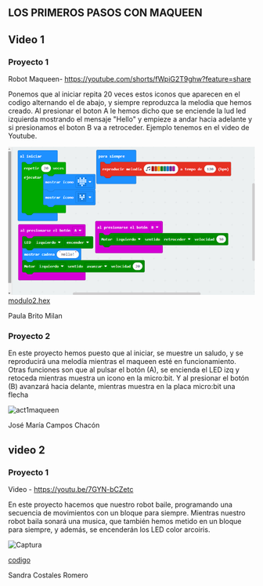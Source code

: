 ## LOS PRIMEROS PASOS CON MAQUEEN

## Video 1

### Proyecto 1

Robot Maqueen- https://youtube.com/shorts/fWpiG2T9ghw?feature=share

Ponemos que al iniciar repita 20 veces estos iconos que aparecen en el codigo alternando el de abajo, y siempre reproduzca la melodia que hemos creado. Al presionar el boton A le hemos dicho que se enciende la lud led izquierda mostrando el mensaje "Hello" y empieze a andar hacia adelante y si presionamos el boton B va a retroceder.
Ejemplo tenemos en el video de Youtube.

![image](MODULO2.PNG)
 [modulo2.hex](macqueen.hex)
 
Paula Brito Milan

### Proyecto 2

En este proyecto hemos puesto que al iniciar, se muestre un saludo, y se reproducirá una melodía mientras el maqueen esté en funcionamiento. Otras funciones son que al pulsar el botón (A), se encienda el LED izq y retoceda mientras muestra un icono en la micro:bit. Y al presionar el botón (B) avanzará hacia delante, mientras muestra en la placa micro:bit una flecha

![act1maqueen](https://user-images.githubusercontent.com/114906855/208051636-259f396f-52e9-4129-908a-779fa3de813c.png)


José María Campos Chacón

## video 2

### Proyecto 1

Video - https://youtu.be/7GYN-bCZetc

En este proyecto hacemos que nuestro robot baile, programando una secuencia de movimientos con un bloque para siempre. Mientras nuestro robot baila sonará una musica, que también hemos metido en un bloque para siempre, y además, se encenderán los LED color arcoiris. 



![Captura](https://user-images.githubusercontent.com/114906778/208055241-0e2cad49-08f7-423a-b3b8-8e37188ba175.PNG)



[codigo](microbit-Robot-final.hex)



Sandra Costales Romero



